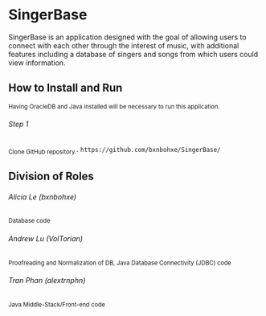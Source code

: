 # SingerBase
SingerBase is an application designed with the goal of allowing users to connect with each other through the interest of music, with additional features including a database of singers and songs from which users could view information.
## How to Install and Run
<sub>Having OracleDB and Java installed will be necessary to run this application.</sub>
###### Step 1
<sub>Clone GitHub repository.</sub>. 
`https://github.com/bxnbohxe/SingerBase/`
## Division of Roles
###### Alicia Le (bxnbohxe)
<sub>Database code</sub>
###### Andrew Lu (VolTorian)
<sub>Proofreading and Normalization of DB, Java Database Connectivity (JDBC) code</sub>
###### Tran Phan (alextrnphn)
<sub>Java Middle-Stack/Front-end code</sub>
